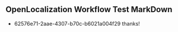 ## OpenLocalization Workflow Test MarkDown
* 62576e71-2aae-4307-b70c-b6021a004f29 thanks!

<!--HONumber=Aug16_HO5-->


